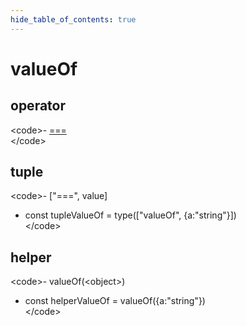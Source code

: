 ```yaml
---
hide_table_of_contents: true
---
```


# valueOf

## operator

&lt;code&gt;- [===](./valueof.md)  
&lt;/code&gt;

## tuple

&lt;code&gt;- ["===", value] <br/>

-   const tupleValueOf = type(["valueOf", {a:"string"}])<br/>
    &lt;/code&gt;

## helper

&lt;code&gt;- valueOf(&lt;object&gt;) <br/>

-   const helperValueOf = valueOf({a:"string"})<br/>
    &lt;/code&gt;
